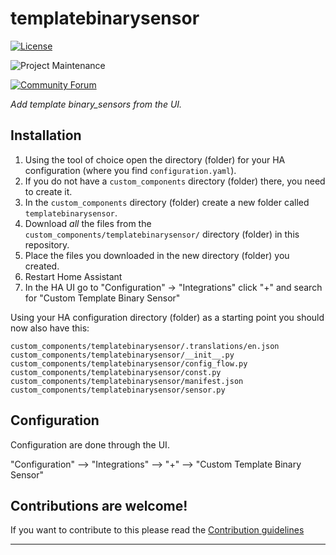 # templatebinarysensor

<!-- [![GitHub Release][releases-shield]][releases] -->
<!-- [![GitHub Activity][commits-shield]][commits] -->
[![License][license-shield]](LICENSE.md)

<!-- [![hacs][hacsbadge]](hacs) -->
![Project Maintenance][maintenance-shield]

[![Community Forum][forum-shield]][forum]

_Add template binary_sensors from the UI._

## Installation

1. Using the tool of choice open the directory (folder) for your HA configuration (where you find `configuration.yaml`).
2. If you do not have a `custom_components` directory (folder) there, you need to create it.
3. In the `custom_components` directory (folder) create a new folder called `templatebinarysensor`.
4. Download _all_ the files from the `custom_components/templatebinarysensor/` directory (folder) in this repository.
5. Place the files you downloaded in the new directory (folder) you created.
6. Restart Home Assistant
7. In the HA UI go to "Configuration" -> "Integrations" click "+" and search for "Custom Template Binary Sensor"

Using your HA configuration directory (folder) as a starting point you should now also have this:

```text
custom_components/templatebinarysensor/.translations/en.json
custom_components/templatebinarysensor/__init__.py
custom_components/templatebinarysensor/config_flow.py
custom_components/templatebinarysensor/const.py
custom_components/templatebinarysensor/manifest.json
custom_components/templatebinarysensor/sensor.py
```

## Configuration

Configuration are done through the UI.

"Configuration" --> "Integrations" --> "+" --> "Custom Template Binary Sensor"

## Contributions are welcome!

If you want to contribute to this please read the [Contribution guidelines](CONTRIBUTING.md)

***

[templatebinarysensor]: https://github.com/dlashua/templatebinarysensor
[hacs]: https://github.com/custom-components/hacs
[hacsbadge]: https://img.shields.io/badge/HACS-Default-orange.svg?style=for-the-badge
[forum]: https://community.home-assistant.io/

[commits-shield]: https://img.shields.io/github/commit-activity/y/dlashua/templatebinarysensor.svg?style=for-the-badge
[commits]: https://github.com/dlashua/templatebinarysensor/commits/master
[hacs]: https://github.com/custom-components/hacs
[hacsbadge]: https://img.shields.io/badge/HACS-Default-orange.svg?style=for-the-badge
[forum-shield]: https://img.shields.io/badge/community-forum-brightgreen.svg?style=for-the-badge
[forum]: https://community.home-assistant.io/
[license-shield]: https://img.shields.io/github/license/dlashua/templatebinarysensor.svg?style=for-the-badge
[maintenance-shield]: https://img.shields.io/badge/maintainer-Daniel%20Lashua%20%40dlashua-blue.svg?style=for-the-badge
[releases-shield]: https://img.shields.io/github/release/dlashua/templatebinarysensor.svg?style=for-the-badge
[releases]: https://github.com/dlashua/templatebinarysensor/releases
